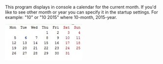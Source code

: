 This program displays in console a calendar for the current month.
If you'd like to see other month or year you can specify it in the startup settings.
For example: "10" or "10 2015" where  10-month, 2015-year.


![Calendar](screen.jpg?raw=true "Calendar")

